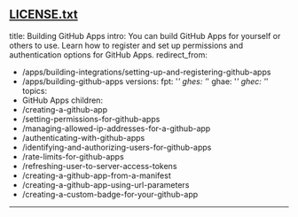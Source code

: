 [LICENSE.txt](https://github.com/github/docs/files/6808650/LICENSE.txt)
---
title: Building GitHub Apps
intro: You can build GitHub Apps for yourself or others to use. Learn how to register and set up permissions and authentication options for GitHub Apps.
redirect_from:
  - /apps/building-integrations/setting-up-and-registering-github-apps
  - /apps/building-github-apps
versions:
  fpt: '*'
  ghes: '*'
  ghae: '*'
  ghec: '*'
topics:
  - GitHub Apps
children:
  - /creating-a-github-app
  - /setting-permissions-for-github-apps
  - /managing-allowed-ip-addresses-for-a-github-app
  - /authenticating-with-github-apps
  - /identifying-and-authorizing-users-for-github-apps
  - /rate-limits-for-github-apps
  - /refreshing-user-to-server-access-tokens
  - /creating-a-github-app-from-a-manifest
  - /creating-a-github-app-using-url-parameters
  - /creating-a-custom-badge-for-your-github-app
---


